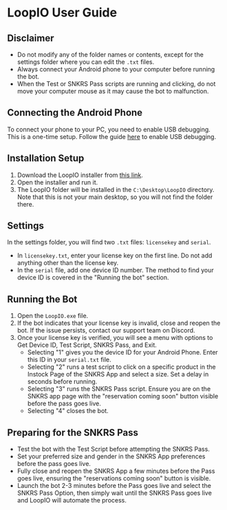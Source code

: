 # LoopIO User Guide

## Disclaimer
- Do not modify any of the folder names or contents, except for the settings folder where you can edit the `.txt` files.
- Always connect your Android phone to your computer before running the bot.
- When the Test or SNKRS Pass scripts are running and clicking, do not move your computer mouse as it may cause the bot to malfunction.

## Connecting the Android Phone
To connect your phone to your PC, you need to enable USB debugging. This is a one-time setup. Follow the guide [here](https://www.fonepaw.com/tutorials/enable-usb-debugging-on-android.html) to enable USB debugging.

## Installation Setup
1. Download the LoopIO installer from [this link](https://drive.google.com/file/d/1UgjJrS_QeqHN43KsZP-mrGMlWQLGrsKV/view?usp=sharing).
2. Open the installer and run it.
3. The LoopIO folder will be installed in the `C:\Desktop\LoopIO` directory. Note that this is not your main desktop, so you will not find the folder there.

## Settings
In the settings folder, you will find two `.txt` files: `licensekey` and `serial`.
- In `licensekey.txt`, enter your license key on the first line. Do not add anything other than the license key.
- In the `serial` file, add one device ID number. The method to find your device ID is covered in the "Running the bot" section.

## Running the Bot
1. Open the `LoopIO.exe` file.
2. If the bot indicates that your license key is invalid, close and reopen the bot. If the issue persists, contact our support team on Discord.
3. Once your license key is verified, you will see a menu with options to Get Device ID, Test Script, SNKRS Pass, and Exit.
   - Selecting "1" gives you the device ID for your Android Phone. Enter this ID in your `serial.txt` file.
   - Selecting "2" runs a test script to click on a specific product in the Instock Page of the SNKRS App and select a size. Set a delay in seconds before running.
   - Selecting "3" runs the SNKRS Pass script. Ensure you are on the SNKRS app page with the "reservation coming soon" button visible before the pass goes live.
   - Selecting "4" closes the bot.

## Preparing for the SNKRS Pass
- Test the bot with the Test Script before attempting the SNKRS Pass.
- Set your preferred size and gender in the SNKRS App preferences before the pass goes live.
- Fully close and reopen the SNKRS App a few minutes before the Pass goes live, ensuring the "reservations coming soon" button is visible.
- Launch the bot 2-3 minutes before the Pass goes live and select the SNKRS Pass Option, then simply wait until the SNKRS Pass goes live and LoopIO will automate the process. 

